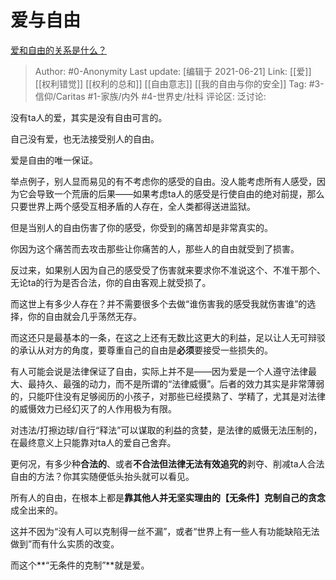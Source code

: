 # 爱与自由
[爱和自由的关系是什么？](https://www.zhihu.com/question/458175015/answer/1872919909)

> Author: #0-Anonymity
> Last update: [编辑于 2021-06-21]
> Link: [[爱]] [[权利错觉]] [[权利的总和]] [[自由意志]] [[我的自由与你的安全]]
> Tag: #3-信仰/Caritas #1-家族/内外 #4-世界史/社科
> 评论区:
> 泛讨论:

没有ta人的爱，其实是没有自由可言的。

自己没有爱，也无法接受别人的自由。

爱是自由的唯一保证。

举点例子，别人显而易见的有不考虑你的感受的自由。没人能考虑所有人感受，因为它会导致一个荒唐的后果——如果考虑ta人的感受是行使自由的绝对前提，那么只要世界上两个感受互相矛盾的人存在，全人类都得送进监狱。

但是当别人的自由伤害了你的感受，你受到的痛苦却是非常真实的。

你因为这个痛苦而去攻击那些让你痛苦的人，那些人的自由就受到了损害。

反过来，如果别人因为自己的感受受了伤害就来要求你不准说这个、不准干那个、无论ta的行为是否合法，你的自由客观上就受损了。

而这世上有多少人存在？并不需要很多个去做“谁伤害我的感受我就伤害谁”的选择，你的自由就会几乎荡然无存。

而这还只是最基本的一条，在这之上还有无数比这更大的利益，足以让人无可辩驳的承认从对方的角度，要尊重自己的自由是**必须**要接受一些损失的。

有人可能会说是法律保证了自由，实际上并不是——因为爱是一个人遵守法律最大、最持久、最强的动力，而不是所谓的“法律威慑”。后者的效力其实是非常薄弱的，只能吓住没有足够阅历的小孩子，对那些已经摸熟了、学精了，尤其是对法律的威慑效力已经幻灭了的人作用极为有限。

对违法/打擦边球/自行“释法”可以谋取的利益的贪婪，是法律的威慑无法压制的，在最终意义上只能靠对ta人的爱自己舍弃。

更何况，有多少种**合法的**、或者**不合法但法律无法有效追究的**剥夺、削减ta人合法自由的方法？你其实随便低头抬头就可以看见。

所有人的自由，在根本上都是**靠其他人并无坚实理由的【无条件】克制自己的贪念**成全出来的。

这并不因为“没有人可以克制得一丝不漏”，或者“世界上有一些人有功能缺陷无法做到”而有什么实质的改变。

而这个**“无条件的克制”**就是爱。
